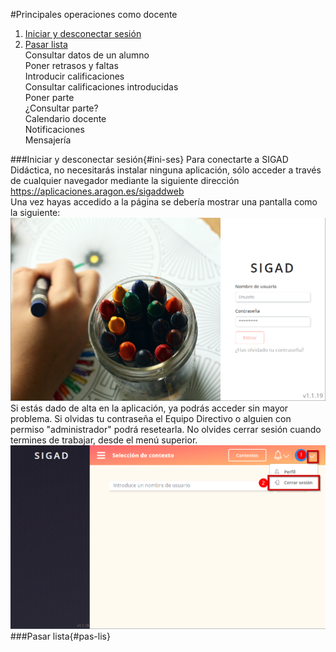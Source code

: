 #Principales operaciones como docente

1. [Iniciar y desconectar sesión](#ini-ses)  
2. [Pasar lista](#pas-lis)    
Consultar datos de un alumno  
Poner retrasos y faltas  
Introducir calificaciones  
Consultar calificaciones introducidas  
Poner parte  
¿Consultar parte?  
Calendario docente  
Notificaciones  
Mensajería  

###Iniciar y desconectar sesión{#ini-ses}
Para conectarte a SIGAD Didáctica, no necesitarás instalar ninguna aplicación, sólo acceder a través de cualquier navegador mediante la siguiente dirección <https://aplicaciones.aragon.es/sigaddweb>  
Una vez hayas accedido a la página se debería mostrar una pantalla como la siguiente: 
![Loguear](https://raw.githubusercontent.com/catedu/curso-basico-sigad/master/img/didactica/docente/abrir_cerrar/logueo.png)  
Si estás dado de alta en la aplicación, ya podrás acceder sin mayor problema. Si olvidas tu contraseña el Equipo Directivo o alguien con permiso "administrador" podrá resetearla.
No olvides cerrar sesión cuando termines de trabajar, desde el menú superior.
![Cerrar](https://raw.githubusercontent.com/catedu/curso-basico-sigad/master/img/didactica/docente/abrir_cerrar/cierre_sesion.png)
###Pasar lista{#pas-lis} 